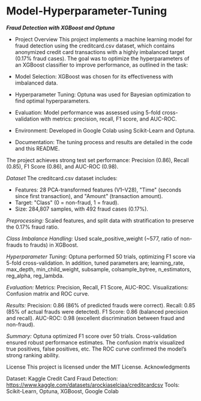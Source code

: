 # Model-Hyperparameter-Tuning

_**Fraud Detection with XGBoost and Optuna**_

- Project Overview
This project implements a machine learning model for fraud detection using the creditcard.csv dataset, which contains anonymized credit card transactions with a highly imbalanced target (0.17% fraud cases). The goal was to optimize the hyperparameters of an XGBoost classifier to improve performance, as outlined in the task:

- Model Selection: XGBoost was chosen for its effectiveness with imbalanced data.
- Hyperparameter Tuning: Optuna was used for Bayesian optimization to find optimal hyperparameters.
- Evaluation: Model performance was assessed using 5-fold cross-validation with metrics: precision, recall, F1 score, and AUC-ROC.
- Environment: Developed in Google Colab using Scikit-Learn and Optuna.
- Documentation: The tuning process and results are detailed in the code and this README.

The project achieves strong test set performance: Precision (0.86), Recall (0.85), F1 Score (0.86), and AUC-ROC (0.98).

_Dataset_
The creditcard.csv dataset includes:

- Features: 28 PCA-transformed features (V1–V28), "Time" (seconds since first transaction), and "Amount" (transaction amount).
- Target: "Class" (0 = non-fraud, 1 = fraud).
- Size: 284,807 samples, with 492 fraud cases (0.17%).

_Preprocessing:_
Scaled features, and split data with stratification to preserve the 0.17% fraud ratio.

_Class Imbalance Handling:_
Used scale_positive_weight (~577, ratio of non-frauds to frauds) in XGBoost.

_Hyperparameter Tuning:_
Optuna performed 50 trials, optimizing F1 score via 5-fold cross-validation. In addition, tuned parameters are; learning_rate, max_depth, min_child_weight, subsample, colsample_bytree, n_estimators, reg_alpha, reg_lambda.

_Evaluation:_
Metrics: Precision, Recall, F1 Score, AUC-ROC.
Visualizations: Confusion matrix and ROC curve.

_Results:_
Precision: 0.86 (86% of predicted frauds were correct).
Recall: 0.85 (85% of actual frauds were detected).
F1 Score: 0.86 (balanced precision and recall).
AUC-ROC: 0.98 (excellent discrimination between fraud and non-fraud).


_Summary:_
Optuna optimized F1 score over 50 trials.
Cross-validation ensured robust performance estimates.
The confusion matrix visualized true positives, false positives, etc.
The ROC curve confirmed the model’s strong ranking ability.

License
This project is licensed under the MIT License.
Acknowledgments

Dataset: Kaggle Credit Card Fraud Detection: https://www.kaggle.com/datasets/arockiaselciaa/creditcardcsv
Tools: Scikit-Learn, Optuna, XGBoost, Google Colab
